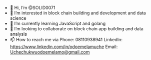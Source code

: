 - 👋 Hi, I’m @SOLID0071
- 👀 I’m interested in block chain building and development and data science 
- 🌱 I’m currently learning JavaScript and golang 
- 💞️ I’m looking to collaborate on block chain app building and data analysis
- 📫 How to reach me via
Phone: 08110938941
LinkedIn: https://www.linkedin.com/in/odoemelamuche
Email: Uchechukwuodoemelamo@gmail.com

<!---
SOLID0071/SOLID0071 is a ✨ special ✨ repository because its `README.md` (this file) appears on your GitHub profile.
You can click the Preview link to take a look at your changes.
--->
